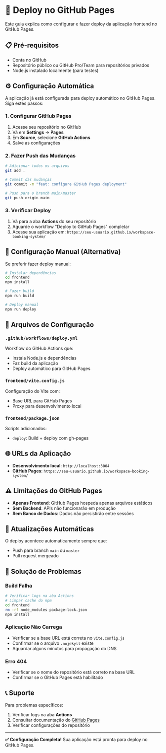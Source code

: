 # 🚀 Deploy no GitHub Pages

Este guia explica como configurar e fazer deploy da aplicação frontend no GitHub Pages.

## 📋 Pré-requisitos

- Conta no GitHub
- Repositório público ou GitHub Pro/Team para repositórios privados
- Node.js instalado localmente (para testes)

## ⚙️ Configuração Automática

A aplicação já está configurada para deploy automático no GitHub Pages. Siga estes passos:

### 1. Configurar GitHub Pages

1. Acesse seu repositório no GitHub
2. Vá em **Settings** → **Pages**
3. Em **Source**, selecione **GitHub Actions**
4. Salve as configurações

### 2. Fazer Push das Mudanças

```bash
# Adicionar todos os arquivos
git add .

# Commit das mudanças
git commit -m "feat: configure GitHub Pages deployment"

# Push para o branch main/master
git push origin main
```

### 3. Verificar Deploy

1. Vá para a aba **Actions** do seu repositório
2. Aguarde o workflow "Deploy to GitHub Pages" completar
3. Acesse sua aplicação em: `https://seu-usuario.github.io/workspace-booking-system/`

## 🔧 Configuração Manual (Alternativa)

Se preferir fazer deploy manual:

```bash
# Instalar dependências
cd frontend
npm install

# Fazer build
npm run build

# Deploy manual
npm run deploy
```

## 📁 Arquivos de Configuração

### `.github/workflows/deploy.yml`

Workflow do GitHub Actions que:

- Instala Node.js e dependências
- Faz build da aplicação
- Deploy automático para GitHub Pages

### `frontend/vite.config.js`

Configuração do Vite com:

- Base URL para GitHub Pages
- Proxy para desenvolvimento local

### `frontend/package.json`

Scripts adicionados:

- `deploy`: Build + deploy com gh-pages

## 🌐 URLs da Aplicação

- **Desenvolvimento local**: `http://localhost:3004`
- **GitHub Pages**: `https://seu-usuario.github.io/workspace-booking-system/`

## ⚠️ Limitações do GitHub Pages

- **Apenas Frontend**: GitHub Pages hospeda apenas arquivos estáticos
- **Sem Backend**: APIs não funcionarão em produção
- **Sem Banco de Dados**: Dados não persistirão entre sessões

## 🔄 Atualizações Automáticas

O deploy acontece automaticamente sempre que:

- Push para branch `main` ou `master`
- Pull request mergeado

## 🐛 Solução de Problemas

### Build Falha

```bash
# Verificar logs na aba Actions
# Limpar cache do npm
cd frontend
rm -rf node_modules package-lock.json
npm install
```

### Aplicação Não Carrega

- Verificar se a base URL está correta no `vite.config.js`
- Confirmar se o arquivo `.nojekyll` existe
- Aguardar alguns minutos para propagação do DNS

### Erro 404

- Verificar se o nome do repositório está correto na base URL
- Confirmar se o GitHub Pages está habilitado

## 📞 Suporte

Para problemas específicos:

1. Verificar logs na aba **Actions**
2. Consultar documentação do [GitHub Pages](https://docs.github.com/en/pages)
3. Verificar configurações do repositório

---

**✅ Configuração Completa!** Sua aplicação está pronta para deploy no GitHub Pages.
